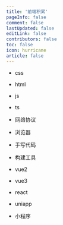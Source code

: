 ```yaml
---
title: '前端积累'
pageInfo: false
comment: false
lastUpdated: false
editLink: false
contributors: false
toc: false
icon: hurricane
article: false
---
```


- css
- html
- js
- ts
- 网络协议
- 浏览器
- 手写代码
- 构建工具

- vue2
- vue3
- react
- uniapp
- 小程序